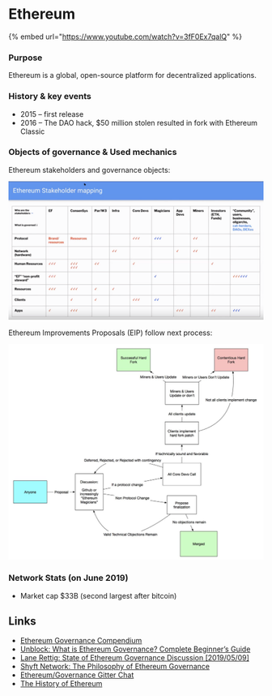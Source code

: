 # Ethereum

{% embed url="https://www.youtube.com/watch?v=3fF0Ex7qalQ" %}

### Purpose

Ethereum is a global, open-source platform for decentralized applications.

### History & key events

* 2015 – first release
* 2016 – The DAO hack, $50 million stolen resulted in fork with Ethereum Classic

### Objects of governance & Used mechanics

Ethereum stakeholders and governance objects:

![by Lane Rettig](../.gitbook/assets/image%20%2812%29.png)

Ethereum Improvements Proposals \(EIP\) follow next process:

![](../.gitbook/assets/image%20%281%29.png)

### Network Stats \(on June 2019\)

* Market cap $33B \(second largest after bitcoin\)

## Links

* [Ethereum Governance Compendium](https://github.com/ethereum/wiki/wiki/Governance-compendium)
* [Unblock: What is Ethereum Governance? Complete Beginner’s Guide](https://unblock.net/what-is-ethereum-governance/)
* [Lane Rettig: State of Ethereum Governance Discussion \[2019/05/09\]](https://www.youtube.com/watch?v=3fF0Ex7qalQ&feature=youtu.be)
* [Shyft Network: The Philosophy of Ethereum Governance](https://medium.com/shyft-network-media/the-philosophy-of-ethereum-governance-52c530a8830c)
* [Ethereum/Governance Gitter Chat](https://gitter.im/ethereum/governance)
* [The History of Ethereum](https://thehistoryofethereum.com/)

